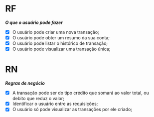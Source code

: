 # RF

***O que o usuário pode fazer***

- [x] O usuário pode criar uma nova transação;
- [x] O usuário pode obter um resumo da sua conta;
- [x] O usuário pode listar o histórico de transação;
- [x] O usuário pode visualizar uma transação única;

# RN

***Regras de negócio***

- [x] A transação pode ser do tipo crédito que somará ao valor total, ou debito que reduz o valor;
- [x] Identificar o usuário entre as requisições;
- [x] O usuário só pode visualizar as transações por ele criado;
